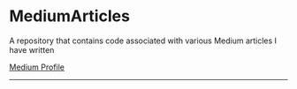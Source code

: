 # MediumArticles
A repository that contains code associated with various Medium articles I have written

[Medium Profile](https://medium.com/@tomerpacific)

---